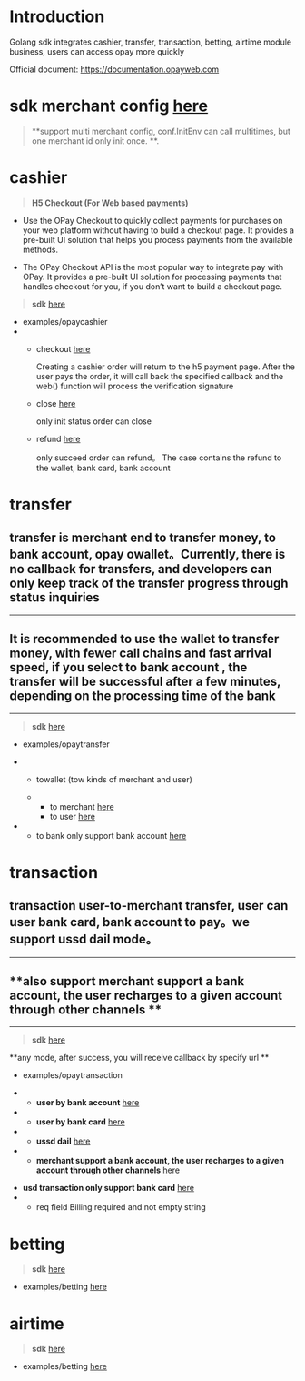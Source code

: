 Introduction
============
Golang sdk integrates cashier, transfer, transaction, betting, airtime module business, users can access opay more quickly

Official document: https://documentation.opayweb.com  

sdk merchant config [here](https://github.com/opay-services/opay-sdk-golang/blob/master/examples/multimerchant/cashier.go)
===================
>**support multi merchant config, conf.InitEnv can call multitimes, but one merchant id only init once. **. 


cashier
=======
>**H5 Checkout (For Web based payments)**  


+ Use the OPay Checkout to quickly collect payments for purchases on your web platform without having to build a checkout page. It provides a pre-built UI solution that helps you process payments from the available methods.

+ The OPay Checkout API is the most popular way to integrate pay with OPay. It provides a pre-built UI solution for processing payments that handles checkout for you, if you don’t want to build a checkout page.

>**sdk** [here](https://github.com/opay-services/opay-sdk-golang/blob/master/sdk/cashier)

+ examples/opaycashier
+ + checkout [here](https://github.com/opay-services/opay-sdk-golang/blob/master/examples/opaycashier/checkout.go)
  
    Creating a cashier order will return to the h5 payment page. After the user pays the order, it will call back the specified callback and the web() function will process the verification signature  
    
  + close [here](https://github.com/opay-services/opay-sdk-golang/blob/master/examples/opaycashier/close.go)
  
    only init status order can close  

  + refund [here](https://github.com/opay-services/opay-sdk-golang/blob/master/examples/opaycashier/refund.go)  
  
    only succeed order can refund。 The case contains the refund to the wallet, bank card, bank account  
    

transfer
========
**transfer is merchant end to transfer money, to bank account, opay owallet。Currently, there is no callback for transfers, and developers can only keep track of the transfer progress through status inquiries**  
-----------
-----------  
**It is recommended to use the wallet to transfer money, with fewer call chains and fast arrival speed, if you select to bank account , the transfer will be successful after a few minutes, depending on the processing time of the bank**
----------
----------

>**sdk**  [here](https://github.com/opay-services/opay-sdk-golang/blob/master/sdk/transfer)

+ examples/opaytransfer  

+ + towallet (tow kinds of merchant and user)  
  
  + + to merchant [here](https://github.com/opay-services/opay-sdk-golang/blob/master/examples/opaytransfer/toWalletMerchant.go)  
    + to user [here](https://github.com/opay-services/opay-sdk-golang/blob/master/examples/opaytransfer/toWalletUser.go)


+ + to bank only support bank account   [here](https://github.com/opay-services/opay-sdk-golang/blob/master/examples/opaytransfer/toWalletUser.go)



transaction
===========
**transaction user-to-merchant transfer, user can user bank card, bank account to pay。we support ussd dail mode。**  
----------
----------  

**also support merchant support a bank account, the user recharges to a given account through other channels  **  
----------  
----------  

>**sdk** [here](https://github.com/opay-services/opay-sdk-golang/blob/master/sdk/transaction)

**any mode,  after success, you will receive callback by specify url ** 

+ examples/opaytransaction  
* * **user by bank account**  [here](https://github.com/opay-services/opay-sdk-golang/blob/master/examples/opaytransaction/bybankaccount.go) 

* * **user by bank card** [here](https://github.com/opay-services/opay-sdk-golang/blob/master/examples/opaytransaction/bybankcard.go)  

* * **ussd dail** [here](https://github.com/opay-services/opay-sdk-golang/blob/master/examples/opaytransaction/byussd.go)  

* * **merchant support a bank account, the user recharges to a given account through other channels** [here](https://github.com/opay-services/opay-sdk-golang/blob/master/examples/opaytransaction/banktransfer.go)

+ **usd transaction only support bank card** [here](https://github.com/opay-services/opay-sdk-golang/blob/master/examples/usdtransaction/bycard.go)  
+ + req field Billing required and not empty string 

betting
=======
>**sdk** [here](https://github.com/opay-services/opay-sdk-golang/blob/master/sdk/betting)

+ examples/betting [here](https://github.com/opay-services/opay-sdk-golang/blob/master/examples/betting/bet.go)

airtime
=======
>**sdk** [here](https://github.com/opay-services/opay-sdk-golang/blob/master/sdk/airtime)  

+ examples/betting [here](https://github.com/opay-services/opay-sdk-golang/blob/master/examples/airtime/topup.go)




